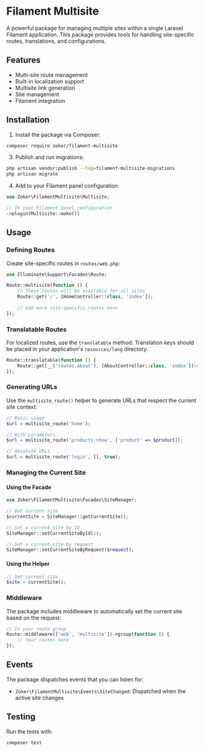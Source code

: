 # Filament Multisite

A powerful package for managing multiple sites within a single Laravel Filament application. This package provides tools for handling site-specific routes, translations, and configurations.

## Features

- Multi-site route management
- Built-in localization support
- Multisite link generation
- Site management
- Filament integration

## Installation

1. Install the package via Composer:

```bash
composer require zoker/filament-multisite
```

3. Publish and run migrations:

```bash
php artisan vendor:publish --tag=filament-multisite-migrations
php artisan migrate
```

4. Add to your Filament panel configuration:

```php
use Zoker\FilamentMultisite\Multisite;

// In your Filament panel configuration
->plugin(Multisite::make())
```

## Usage

### Defining Routes

Create site-specific routes in `routes/web.php`:

```php
use Illuminate\Support\Facades\Route;

Route::multisite(function () {
    // These routes will be available for all sites
    Route::get('/', [HomeController::class, 'index']);
    
    // Add more site-specific routes here
});
```

### Translatable Routes

For localized routes, use the `translatable` method. Translation keys should be placed in your application's `resources/lang` directory.

```php
Route::translatable(function () {
    Route::get(__('routes.about'), [AboutController::class, 'index'])->name('about');
});
```

### Generating URLs

Use the `multisite_route()` helper to generate URLs that respect the current site context:

```php
// Basic usage
$url = multisite_route('home');

// With parameters
$url = multisite_route('products.show', ['product' => $product]);

// Absolute URLs
$url = multisite_route('login', [], true);
```

### Managing the Current Site

#### Using the Facade

```php
use Zoker\FilamentMultisite\Facades\SiteManager;

// Get current site
$currentSite = SiteManager::getCurrentSite();

// Set a current site by ID
SiteManager::setCurrentSiteById(1);

// Set a current site by request
SiteManager::setCurrentSiteByRequest($request);
```

#### Using the Helper

```php
// Get current site
$site = currentSite();
```

### Middleware

The package includes middleware to automatically set the current site based on the request:

```php
// In your route group
Route::middleware(['web', 'multisite'])->group(function () {
    // Your routes here
});
```

## Events

The package dispatches events that you can listen for:

- `Zoker\FilamentMultisite\Events\SiteChanged`: Dispatched when the active site changes

## Testing

Run the tests with:

```bash
composer test
```


